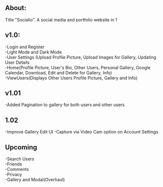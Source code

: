 About:
-
Title "Socialio". A social media and portfolio website in 1

v1.0:
-
-Login and Register<br>
-Light Mode and Dark Mode<br>
-User Settings (Upload Profile Picture, Upload Images for Gallery, Updating User Details<br>
-Home(Profile Picture, User's Bio, Other Users, Personal Gallery, Google Calendar, Download, Edit and Delete for Gallery, Info)<br>
-ViewUsers(Displays Other Users Profile Picture, Gallery and Info)

v1.01
-
-Added Pagination to gallery for both users and other users

1.02
-
-Improve Gallery Edit UI
-Capture via Video Cam option on Account Settings


Upcoming
-

-Search Users<br>
-Friends<br>
-Comments<br>
-Privacy<br>
-Gallery and Modal(Overhaul)
